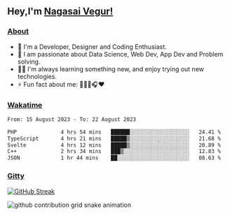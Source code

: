 ## Hey,I'm [Nagasai Vegur!](https://nsvegur.vercel.app/)

### [About](https://nsvegur.me/)

- 🔭 I'm a Developer, Designer and Coding Enthusiast.
- 🎲 I am passionate about Data Science, Web Dev, App Dev and Problem solving. 
- 👨‍💻 I'm always learning something new, and enjoy trying out new technologies.
- ⚡ Fun fact about me: 👨🏻‍💻🎧♥️

### [Wakatime](https://wakatime.com/@NSVegur)

<!--START_SECTION:waka-->

```txt
From: 15 August 2023 - To: 22 August 2023

PHP              4 hrs 54 mins   ██████░░░░░░░░░░░░░░░░░░░   24.41 %
TypeScript       4 hrs 21 mins   █████▒░░░░░░░░░░░░░░░░░░░   21.68 %
Svelte           4 hrs 12 mins   █████▒░░░░░░░░░░░░░░░░░░░   20.89 %
C++              2 hrs 34 mins   ███▒░░░░░░░░░░░░░░░░░░░░░   12.83 %
JSON             1 hr 44 mins    ██░░░░░░░░░░░░░░░░░░░░░░░   08.63 %
```

<!--END_SECTION:waka-->

### [Gitty](https://github.com/NSVEGUR?tab=repositories)

[![GitHub Streak](https://github-readme-streak-stats.herokuapp.com?user=NSVEGUR&theme=dark&hide_border=true&date_format=M%20j%5B%2C%20Y%5D&ring=57A6FF&fire=57A6FF&currStreakLabel=57A6FF&background=0F1017)]('https://github.com/NSVEGUR')

![github contribution grid snake animation](https://raw.githubusercontent.com/NSVEGUR/NSVEGUR/output/github-contribution-grid-snake.svg)
